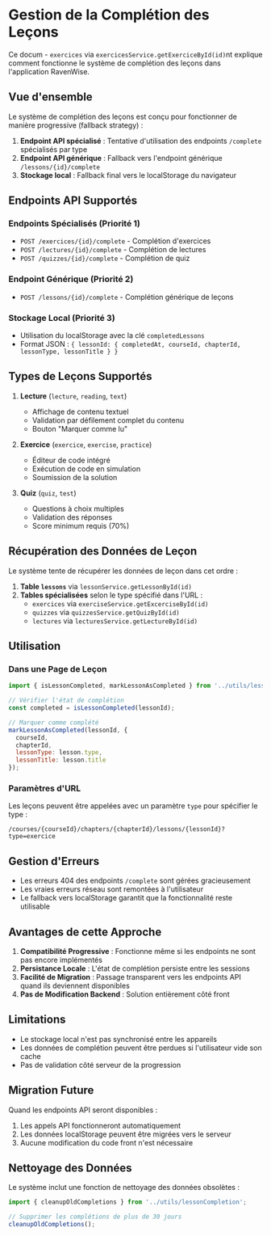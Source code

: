 # Gestion de la Complétion des Leçons

Ce docum   - `exercices` via `exercicesService.getExerciceById(id)`nt explique comment fonctionne le système de complétion des leçons dans l'application RavenWise.

## Vue d'ensemble

Le système de complétion des leçons est conçu pour fonctionner de manière progressive (fallback strategy) :

1. **Endpoint API spécialisé** : Tentative d'utilisation des endpoints `/complete` spécialisés par type
2. **Endpoint API générique** : Fallback vers l'endpoint générique `/lessons/{id}/complete`
3. **Stockage local** : Fallback final vers le localStorage du navigateur

## Endpoints API Supportés

### Endpoints Spécialisés (Priorité 1)
- `POST /exercices/{id}/complete` - Complétion d'exercices
- `POST /lectures/{id}/complete` - Complétion de lectures  
- `POST /quizzes/{id}/complete` - Complétion de quiz

### Endpoint Générique (Priorité 2)
- `POST /lessons/{id}/complete` - Complétion générique de leçons

### Stockage Local (Priorité 3)
- Utilisation du localStorage avec la clé `completedLessons`
- Format JSON : `{ lessonId: { completedAt, courseId, chapterId, lessonType, lessonTitle } }`

## Types de Leçons Supportés

1. **Lecture** (`lecture`, `reading`, `text`)
   - Affichage de contenu textuel
   - Validation par défilement complet du contenu
   - Bouton "Marquer comme lu"

2. **Exercice** (`exercice`, `exercise`, `practice`)
   - Éditeur de code intégré
   - Exécution de code en simulation
   - Soumission de la solution

3. **Quiz** (`quiz`, `test`)
   - Questions à choix multiples
   - Validation des réponses
   - Score minimum requis (70%)

## Récupération des Données de Leçon

Le système tente de récupérer les données de leçon dans cet ordre :

1. **Table `lessons`** via `lessonService.getLessonById(id)`
2. **Tables spécialisées** selon le type spécifié dans l'URL :
   - `exercices` via `exerciseService.getExcerciseById(id)`
   - `quizzes` via `quizzesService.getQuizById(id)`
   - `lectures` via `lecturesService.getLectureById(id)`

## Utilisation

### Dans une Page de Leçon

```jsx
import { isLessonCompleted, markLessonAsCompleted } from '../utils/lessonCompletion';

// Vérifier l'état de complétion
const completed = isLessonCompleted(lessonId);

// Marquer comme complété
markLessonAsCompleted(lessonId, {
  courseId,
  chapterId,
  lessonType: lesson.type,
  lessonTitle: lesson.title
});
```

### Paramètres d'URL

Les leçons peuvent être appelées avec un paramètre `type` pour spécifier le type :
```
/courses/{courseId}/chapters/{chapterId}/lessons/{lessonId}?type=exercice
```

## Gestion d'Erreurs

- Les erreurs 404 des endpoints `/complete` sont gérées gracieusement
- Les vraies erreurs réseau sont remontées à l'utilisateur
- Le fallback vers localStorage garantit que la fonctionnalité reste utilisable

## Avantages de cette Approche

1. **Compatibilité Progressive** : Fonctionne même si les endpoints ne sont pas encore implémentés
2. **Persistance Locale** : L'état de complétion persiste entre les sessions
3. **Facilité de Migration** : Passage transparent vers les endpoints API quand ils deviennent disponibles
4. **Pas de Modification Backend** : Solution entièrement côté front

## Limitations

- Le stockage local n'est pas synchronisé entre les appareils
- Les données de complétion peuvent être perdues si l'utilisateur vide son cache
- Pas de validation côté serveur de la progression

## Migration Future

Quand les endpoints API seront disponibles :
1. Les appels API fonctionneront automatiquement
2. Les données localStorage peuvent être migrées vers le serveur
3. Aucune modification du code front n'est nécessaire

## Nettoyage des Données

Le système inclut une fonction de nettoyage des données obsolètes :
```jsx
import { cleanupOldCompletions } from '../utils/lessonCompletion';

// Supprimer les complétions de plus de 30 jours
cleanupOldCompletions();
```
